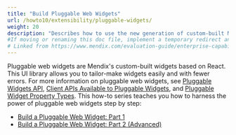```yaml
---
title: "Build Pluggable Web Widgets"
url: /howto10/extensibility/pluggable-widgets/
weight: 20
description: "Describes how to use the new generation of custom-built Mendix widgets based on React."
#If moving or renaming this doc file, implement a temporary redirect and let the respective team know they should update the URL in the Evaluation Guide. See Mapping to Products for more details.
# Linked from https://www.mendix.com/evaluation-guide/enterprise-capabilities/extensibility/
---
```


Pluggable web widgets are Mendix's custom-built widgets based on React. This UI library allows you to tailor-make widgets easily and with fewer errors. For more information on pluggable web widgets, see [Pluggable Widgets API](/apidocs-mxsdk/apidocs/pluggable-widgets/), [Client APIs Available to Pluggable Widgets](/apidocs-mxsdk/apidocs/pluggable-widgets-client-apis/), and [Pluggable Widget Property Types](/apidocs-mxsdk/apidocs/pluggable-widgets-property-types/). This how-to series teaches you how to harness the power of pluggable web widgets step by step: 

* [Build a Pluggable Web Widget: Part 1](/howto10/extensibility/create-a-pluggable-widget-one/)
* [Build a Pluggable Web Widget: Part 2 (Advanced)](/howto10/extensibility/create-a-pluggable-widget-two/)

